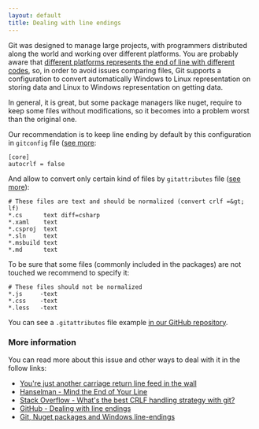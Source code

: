 ```yaml
---
layout: default
title: Dealing with line endings
---
```


Git was designed to manage large projects, with programmers distributed along the world and working over different platforms. You are probably aware that [different platforms represents the end of line with different codes](http://en.wikipedia.org/wiki/Newline#Representations), so, in order to avoid issues comparing files, Git supports a configuration to convert automatically Windows to Linux representation on storing data and Linux to Windows representation on getting data. 

In general, it is great, but some package managers like nuget, require to keep some files without modifications, so it becomes into a problem worst than the original one.

Our recommendation is to keep line ending by default by this configuration in `gitconfig` file ([see more](gitconfig-file.html):

    [core]
    autocrlf = false

And allow to convert only certain kind of files by `gitattributes` file ([see more](gitattributes-file.html)):

    # These files are text and should be normalized (convert crlf =&gt; lf)
    *.cs      text diff=csharp
    *.xaml    text
    *.csproj  text
    *.sln     text
    *.msbuild text
    *.md      text

To be sure that some files (commonly included in the packages) are not touched we recommend to specify it:

    # These files should not be normalized
    *.js     -text
    *.css    -text
    *.less   -text

You can see a `.gitattributes` file  example [in our GitHub repository](https://github.com/MakingSense/migration-to-git/tree/gh-pages/3-working-with-git/examples/.gitattributes).


### More information

You can read more about this issue and other ways to deal with it in the follow links:

* [You're just another carriage return line feed in the wall](http://www.hanselman.com/blog/YoureJustAnotherCarriageReturnLineFeedInTheWall.aspx)
* [Hanselman - Mind the End of Your Line](http://adaptivepatchwork.com/2012/03/01/mind-the-end-of-your-line/)
* [Stack Overflow - What's the best CRLF handling strategy with git?](http://stackoverflow.com/questions/170961/whats-the-best-crlf-handling-strategy-with-git)
* [GitHub - Dealing with line endings](https://help.github.com/articles/dealing-with-line-endings)
* [Git, Nuget packages and Windows line-endings](http://pampanotes.tercerplaneta.com/2012/07/git-nuget-packages-and-windows-line.html)